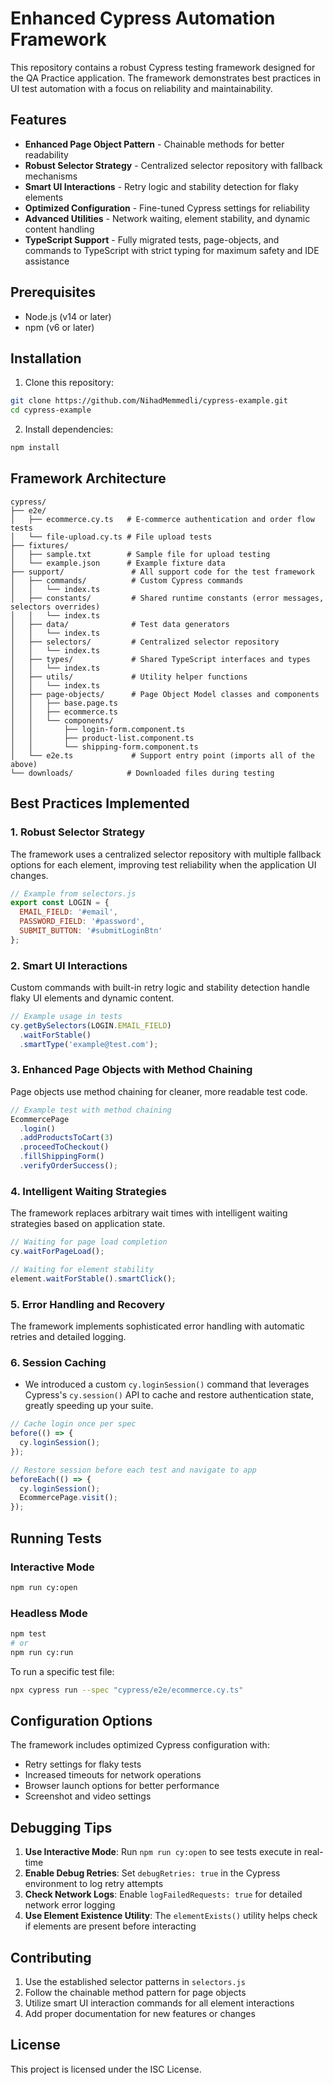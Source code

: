 # Enhanced Cypress Automation Framework

This repository contains a robust Cypress testing framework designed for the QA Practice application. The framework demonstrates best practices in UI test automation with a focus on reliability and maintainability.

## Features

- **Enhanced Page Object Pattern** - Chainable methods for better readability
- **Robust Selector Strategy** - Centralized selector repository with fallback mechanisms
- **Smart UI Interactions** - Retry logic and stability detection for flaky elements
- **Optimized Configuration** - Fine-tuned Cypress settings for reliability
- **Advanced Utilities** - Network waiting, element stability, and dynamic content handling
- **TypeScript Support** - Fully migrated tests, page-objects, and commands to TypeScript with strict typing for maximum safety and IDE assistance

## Prerequisites

- Node.js (v14 or later)
- npm (v6 or later)

## Installation

1. Clone this repository:
```bash
git clone https://github.com/NihadMemmedli/cypress-example.git
cd cypress-example
```

2. Install dependencies:
```bash
npm install
```

## Framework Architecture

```
cypress/
├── e2e/
│   ├── ecommerce.cy.ts   # E-commerce authentication and order flow tests
│   └── file-upload.cy.ts # File upload tests
├── fixtures/
│   ├── sample.txt        # Sample file for upload testing
│   └── example.json      # Example fixture data
├── support/               # All support code for the test framework
│   ├── commands/          # Custom Cypress commands
│   │   └── index.ts
│   ├── constants/         # Shared runtime constants (error messages, selectors overrides)
│   │   └── index.ts
│   ├── data/              # Test data generators
│   │   └── index.ts
│   ├── selectors/         # Centralized selector repository
│   │   └── index.ts
│   ├── types/             # Shared TypeScript interfaces and types
│   │   └── index.ts
│   ├── utils/             # Utility helper functions
│   │   └── index.ts
│   ├── page-objects/      # Page Object Model classes and components
│   │   ├── base.page.ts
│   │   ├── ecommerce.ts
│   │   └── components/
│   │       ├── login-form.component.ts
│   │       ├── product-list.component.ts
│   │       └── shipping-form.component.ts
│   └── e2e.ts             # Support entry point (imports all of the above)
└── downloads/            # Downloaded files during testing
```

## Best Practices Implemented

### 1. Robust Selector Strategy
The framework uses a centralized selector repository with multiple fallback options for each element, improving test reliability when the application UI changes.

```javascript
// Example from selectors.js
export const LOGIN = {
  EMAIL_FIELD: '#email',
  PASSWORD_FIELD: '#password',
  SUBMIT_BUTTON: '#submitLoginBtn'
};
```

### 2. Smart UI Interactions
Custom commands with built-in retry logic and stability detection handle flaky UI elements and dynamic content.

```javascript
// Example usage in tests
cy.getBySelectors(LOGIN.EMAIL_FIELD)
  .waitForStable()
  .smartType('example@test.com');
```

### 3. Enhanced Page Objects with Method Chaining
Page objects use method chaining for cleaner, more readable test code.

```javascript
// Example test with method chaining
EcommercePage
  .login()
  .addProductsToCart(3)
  .proceedToCheckout()
  .fillShippingForm()
  .verifyOrderSuccess();
```

### 4. Intelligent Waiting Strategies
The framework replaces arbitrary wait times with intelligent waiting strategies based on application state.

```javascript
// Waiting for page load completion
cy.waitForPageLoad();

// Waiting for element stability
element.waitForStable().smartClick();
```

### 5. Error Handling and Recovery
The framework implements sophisticated error handling with automatic retries and detailed logging.

### 6. Session Caching
- We introduced a custom `cy.loginSession()` command that leverages Cypress's `cy.session()` API to cache and restore authentication state, greatly speeding up your suite.

```javascript
// Cache login once per spec
before(() => {
  cy.loginSession();
});

// Restore session before each test and navigate to app
beforeEach(() => {
  cy.loginSession();
  EcommercePage.visit();
});
```

## Running Tests

### Interactive Mode

```bash
npm run cy:open
```

### Headless Mode

```bash
npm test
# or
npm run cy:run
```

To run a specific test file:

```bash
npx cypress run --spec "cypress/e2e/ecommerce.cy.ts"
```

## Configuration Options

The framework includes optimized Cypress configuration with:

- Retry settings for flaky tests
- Increased timeouts for network operations
- Browser launch options for better performance
- Screenshot and video settings

## Debugging Tips

1. **Use Interactive Mode**: Run `npm run cy:open` to see tests execute in real-time
2. **Enable Debug Retries**: Set `debugRetries: true` in the Cypress environment to log retry attempts
3. **Check Network Logs**: Enable `logFailedRequests: true` for detailed network error logging
4. **Use Element Existence Utility**: The `elementExists()` utility helps check if elements are present before interacting

## Contributing

1. Use the established selector patterns in `selectors.js`
2. Follow the chainable method pattern for page objects
3. Utilize smart UI interaction commands for all element interactions
4. Add proper documentation for new features or changes

## License

This project is licensed under the ISC License. 